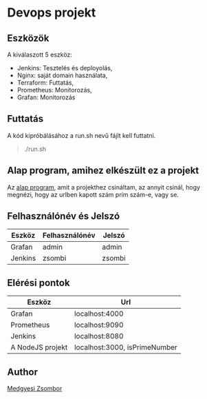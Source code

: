 # Devops projekt

## Eszközök
A kiválaszott 5 eszköz:
- Jenkins: Tesztelés és deployolás,
- Nginx: saját domain használata,
- Terraform: Futtatás,
- Prometheus: Monitorozás,
- Grafan: Monitorozás

## Futtatás
A kód kipróbálásához a run.sh nevű fájlt kell futtatni.
> ./run.sh

## Alap program, amihez elkészült ez a projekt
Az [alap program](https://github.com/medgyesizsombor/nodejs-for-devops), amit a projekthez csináltam, az annyit csinál, hogy megnézi, hogy az urlben kapott szám prím szám-e, vagy se. 


## Felhasználónév és Jelszó
|Eszköz|Felhasználónév|Jelszó|
|----------------|-------------------------------|-----------------------------|
|Grafan|admin|admin|
|Jenkins|zsombi|zsombi|

## Elérési pontok
|Eszköz|Url|
|----------------|-------------------------------|
|Grafan|localhost:4000|
|Prometheus|localhost:9090|
|Jenkins|localhost:8080|
|A NodeJS projekt|localhost:3000, isPrimeNumber|

## Author
[Medgyesi Zsombor](https://github.com/medgyesizsombor)
